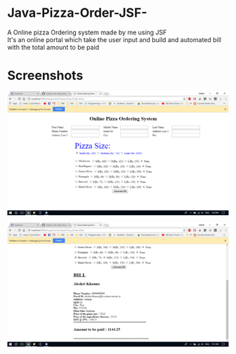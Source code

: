 # Java-Pizza-Order-JSF-
A Online pizza  Ordering system made by me using JSF <br/>
It's an online portal which take the user input and build and automated bill with the total amount to be paid  
# Screenshots

![](https://github.com/Akshat122/Java-Pizza-Order-JSF-/blob/master/Screenshots/Screenshot%20(1).png)

![](https://github.com/Akshat122/Java-Pizza-Order-JSF-/blob/master/Screenshots/Screenshot%20(2).png)